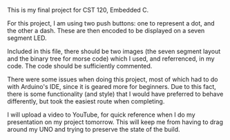 This is my final project for CST 120, Embedded C.

For this project, I am using two push buttons: one to represent a dot, and the other a dash.
These are then encoded to be displayed on a seven segment LED.

Included in this file, there should be two images (the seven segment layout and the binary tree
for morse code) which I used, and referrenced, in my code. The code should be sufficiently
commented. 

There were some issues when doing this project, most of which had to do with Arduino's IDE,
since it is geared more for beginners. Due to this fact, there is some functionality (and
style) that I would have preferred to behave differently, but took the easiest route when
completing.

I will upload a video to YouTube, for quick reference when I do my presentation on my project
tomorrow. This will keep me from having to drag around my UNO and trying to preserve the state
of the build.
